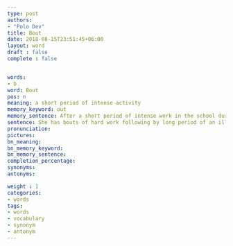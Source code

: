 ```yaml
---
type: post
authors:
- "Polo Dev"
title: Bout
date: 2018-08-15T23:51:45+06:00
layout: word
draft : false
complete : false


words:
- b
word: Bout
pos: n
meaning: a short period of intense activity
memory_keyword: out
memory_sentence: After a short period of intense work in the school during admission, He was out from school.
sentence: She has bouts of hard work following by long period of an illness.
pronunciation:
pictures:
bn_meaning: 
bn_memory_keyword: 
bn_memory_sentence:
completion_percentage:
synonyms:
antonyms:

weight : 1
categories:
- words
tags:
- words
- vocabulary
- synonym
- antonym
---
```

